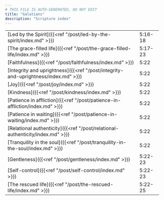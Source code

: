 ```yaml
---
# THIS FILE IS AUTO-GENERATED, DO NOT EDIT
title: "Galatians"
description: "Scripture index"
---
```


| | |
| --- | --- |
| [Led by the Spirit]({{<ref "/post/led-by-the-spirit/index.md" >}}) | 5:16-18 |
| [The grace-filled life]({{<ref "/post/the-grace-filled-life/index.md" >}}) | 5:17-23 |
| [Faithfulness]({{<ref "/post/faithfulness/index.md" >}}) | 5:22 |
| [Integrity and uprightness]({{<ref "/post/integrity-and-uprightness/index.md" >}}) | 5:22 |
| [Joy]({{<ref "/post/joy/index.md" >}}) | 5:22 |
| [Kindness]({{<ref "/post/kindness/index.md" >}}) | 5:22 |
| [Patience in affliction]({{<ref "/post/patience-in-affliction/index.md" >}}) | 5:22 |
| [Patience in waiting]({{<ref "/post/patience-in-waiting/index.md" >}}) | 5:22 |
| [Relational authenticity]({{<ref "/post/relational-authenticity/index.md" >}}) | 5:22 |
| [Tranquility in the soul]({{<ref "/post/tranquility-in-the-soul/index.md" >}}) | 5:22 |
| [Gentleness]({{<ref "/post/gentleness/index.md" >}}) | 5:22-23 |
| [Self-control]({{<ref "/post/self-control/index.md" >}}) | 5:22-23 |
| [The rescued life]({{<ref "/post/the-rescued-life/index.md" >}}) | 5:22-25 |
